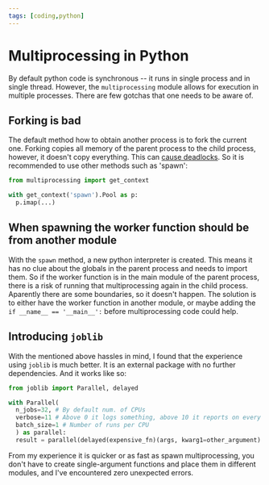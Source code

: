 ```yaml
---
tags: [coding,python]
---
```

# Multiprocessing in Python

By default python code is synchronous -- it runs in single process and in single
thread. However, the `multiprocessing` module allows for execution in multiple
processes. There are few gotchas that one needs to be aware of.

## Forking is bad

The default method how to obtain another process is to fork the current one.
Forking copies all memory of the parent process to the child process, however,
it doesn't copy everything. This can [cause
deadlocks](https://pythonspeed.com/articles/python-multiprocessing/). So it is
recommended to use other methods such as 'spawn':

```python
from multiprocessing import get_context

with get_context('spawn').Pool as p:
  p.imap(...)
```

## When spawning the worker function should be from another module

With the `spawn` method, a new python interpreter is created. This means it has
no clue about the globals in the parent process and needs to import them. So if
the worker function is in the main module of the parent process, there is a risk
of running that multiprocessing again in the child process. Aparently there are
some boundaries, so it doesn't happen. The solution is to either have the worker
function in another module, or maybe adding the `if __name__ == '__main__':`
before multiprocessing code could help.

## Introducing `joblib`

With the mentioned above hassles in mind, I found that the experience using
`joblib` is much better. It is an external package with no further dependencies.
And it works like so:

```python
from joblib import Parallel, delayed

with Parallel(
  n_jobs=32, # By default num. of CPUs
  verbose=11 # Above 0 it logs something, above 10 it reports on every iteration
  batch_size=1 # Number of runs per CPU
  ) as parallel:
  result = parallel(delayed(expensive_fn)(args, kwarg1=other_argument) for args in prepared_job_args)
```

From my experience it is quicker or as fast as spawn multiprocessing, you don't
have to create single-argument functions and place them in different modules,
and I've encountered zero unexpected errors.
